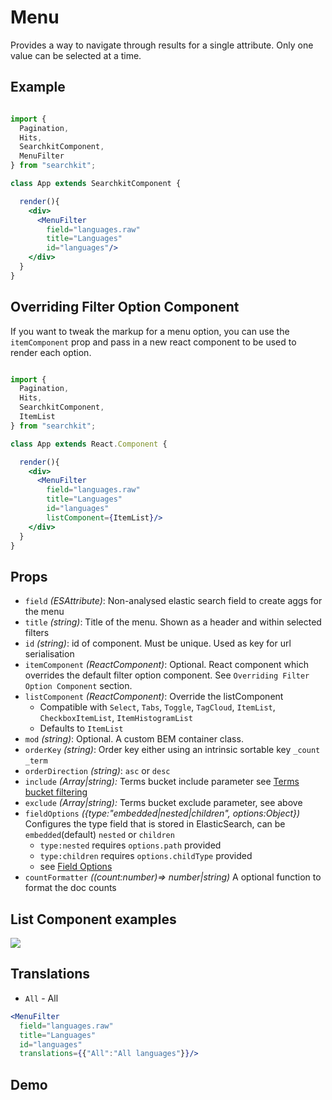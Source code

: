 # Menu
Provides a way to navigate through results for a single attribute. Only one value can be selected at a time.

## Example

```jsx

import {
  Pagination,
  Hits,
  SearchkitComponent,
  MenuFilter
} from "searchkit";

class App extends SearchkitComponent {

  render(){
    <div>
      <MenuFilter
        field="languages.raw"
        title="Languages"
        id="languages"/>
    </div>
  }
}
```

## Overriding Filter Option Component
If you want to tweak the markup for a menu option, you can use the `itemComponent` prop and pass in a new react component to be used to render each option.

```jsx

import {
  Pagination,
  Hits,
  SearchkitComponent,
  ItemList
} from "searchkit";

class App extends React.Component {

  render(){
    <div>
      <MenuFilter
        field="languages.raw"
        title="Languages"
        id="languages"
        listComponent={ItemList}/>
    </div>
  }
}
```

## Props
- `field` *(ESAttribute)*: Non-analysed elastic search field to create aggs for the menu
- `title` *(string)*: Title of the menu. Shown as a header and within selected filters
- `id` *(string)*: id of component. Must be unique. Used as key for url serialisation
- `itemComponent` *(ReactComponent)*: Optional. React component which overrides the default filter option component. See `Overriding Filter Option Component` section.
- `listComponent` *(ReactComponent)*: Override the listComponent
  - Compatible with `Select`, `Tabs`, `Toggle`, `TagCloud`, `ItemList`, `CheckboxItemList`, `ItemHistogramList`
  - Defaults to `ItemList`
- `mod` *(string)*: Optional. A custom BEM container class.
- `orderKey` *(string)*: Order key either using an intrinsic sortable key `_count` `_term`
- `orderDirection` *(string)*: `asc` or `desc`
- `include` *(Array<string>|string):* Terms bucket  include parameter see [Terms bucket filtering](https://www.elastic.co/guide/en/elasticsearch/reference/2.x/search-aggregations-bucket-terms-aggregation.html#_filtering_values_2)
- `exclude` *(Array<string>|string):* Terms bucket exclude parameter, see above
- `fieldOptions` *({type:"embedded|nested|children", options:Object})* Configures the type field that is stored in ElasticSearch, can be `embedded`(default) `nested` or `children`
  - `type:nested` requires `options.path` provided
  - `type:children` requires `options.childType` provided
  - see [Field Options](../../core/FieldOptions.md)
- `countFormatter` *((count:number)=> number|string)* A optional function to format the doc counts

## List Component examples

<img src="./assets/menu-list-components.png"/>

## Translations
- `All` - All

```jsx
<MenuFilter
  field="languages.raw"
  title="Languages"
  id="languages"
  translations={{"All":"All languages"}}/>
```


## Demo
[](codepen://searchkit/YwNwVm?height=800&theme=0)
